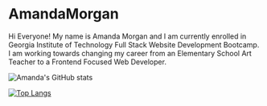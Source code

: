 # AmandaMorgan

Hi Everyone! My name is Amanda Morgan and I am currently enrolled in Georgia Institute of Technology Full Stack Website Development Bootcamp. I am working towards changing my career from an Elementary School Art Teacher to a Frontend Focused Web Developer. 

![Amanda's GitHub stats](https://github-readme-stats.vercel.app/api?username=AmandaC0022&theme=omni&show_icons=true)

[![Top Langs](https://github-readme-stats.vercel.app/api/top-langs/?username=AmandaC0022&layout=compact&theme=omni)](https://github.com/AmandaC0022/github-readme-stats)


